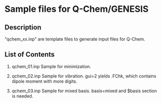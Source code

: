 # Sample files for Q-Chem/GENESIS

## Description
"qchem_xx.inp" are template files to generate input files for Q-Chem.

## List of Contents

1. qchem_01.inp 
  Sample for minimization.

2. qchem_02.inp
  Sample for vibration. gui=2 yields .FChk, which contains dipole moment with more digits.

3. qchem_03.inp 
  Sample for mixed basis. basis=mixed and $basis section is needed.



